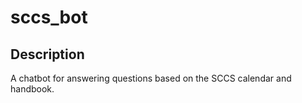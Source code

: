 # sccs_bot

## Description
A chatbot for answering questions based on the SCCS calendar and handbook. 